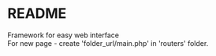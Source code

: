 # README #

Framework for easy web interface  
For new page - create 'folder_url/main.php' in 'routers' folder.  
